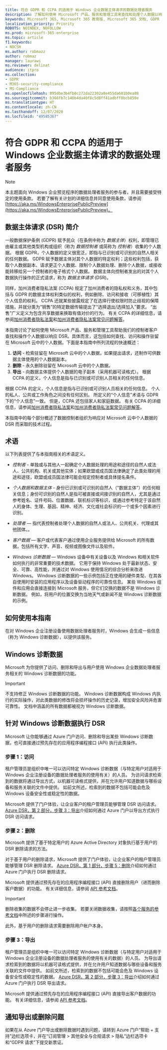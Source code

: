 ```yaml
---
title: 符合 GDPR 和 CCPA 的适用于 Windows 企业数据主体请求的数据处理者服务
description: 了解如何使用 Microsoft 产品、服务和管理工具来查找和处理个人数据以响应 DSR。
keywords: Microsoft 365, Microsoft 365 教育版, Microsoft 365 文档, GDPR
localization_priority: Priority
ROBOTS: NOINDEX, NOFOLLOW
ms.prod: microsoft-365-enterprise
ms.topic: article
f1.keywords:
- NOCSH
ms.author: robmazz
author: robmaz
manager: laurawi
ms.reviewer: delinat
audience: itpro
ms.collection:
- GDPR
- M365-security-compliance
- MS-Compliance
ms.openlocfilehash: 895dbe3b4fb0c272da22302a8e455da681b0ea88
ms.sourcegitcommit: b366fb7c148b4da40f8c5d8ff41adbff0bcb850e
ms.translationtype: HT
ms.contentlocale: zh-CN
ms.lasthandoff: 12/07/2020
ms.locfileid: "49585367"
---
```

# <a name="data-processor-service-for-windows-enterprise-data-subject-requests-for-the-gdpr-and-ccpa"></a>符合 GDPR 和 CCPA 的适用于 Windows 企业数据主体请求的数据处理者服务 

>[!NOTE]
>本主题面向 Windows 企业预览程序的数据处理者服务的参与者，并且需要接受特定的使用条款。 若要了解有关计划的详细信息并同意使用条款，请参阅 [https://aka.ms/WindowsEnterprisePublicPreview](https://aka.ms/WindowsEnterprisePublicPreview)。

## <a name="introduction-to-data-subject-requests-dsrs"></a>数据主体请求 (DSR) 简介 

一般数据保护条例 (GDPR) 赋予民众（在条例中称为 _数据主体_）权利，即管理已由雇主或其他类型机构或组织（称为 _数据控制者_ 或简称为 _控制者_）收集的个人数据。 根据 GDPR，个人数据的定义很宽泛，即指与已识别或可识别的自然人相关的任何数据。 GDPR 赋予数据主体对其个人数据的特定权利；这些权利包括，获取个人数据副本、请求更正个人数据、限制个人数据处理、删除个人数据，或接收能转移给另一个控制者的电子格式个人数据。 数据主体向控制者发出的对其个人数据执行操作的正式请求，称为 _数据主体请求_ (DSR)。 

同样，加州消费者隐私法案 (CCPA) 规定了加州消费者的隐私权和义务，其中包括与 GDPR 的数据主体权利类似的权利，例如删除、访问和接收（可移植性）其个人信息的权利。 CCPA 还就某些披露规定了在选择行使权限时防止歧视的保障措施，并就分类为“销售”的特定数据传输提出了“选择退出/选择加入”要求。 “出售”广义定义为包含共享数据来换取有值对价的行为。 有关 CCPA 的详细信息，请参阅[加州消费者隐私法案](https://docs.microsoft.com/microsoft-365/compliance/offering-ccpa)和[加州消费者隐私法案常见问题解答](https://docs.microsoft.com/microsoft-365/compliance/ccpa-faq)。

本指南讨论了如何使用 Microsoft 产品、服务和管理工具帮助我们的控制者客户查找和操作个人数据以响应 DSR。具体而言，这包括如何查找、访问和操作驻留在 Microsoft 云中的个人数据。下面是本指南中所列流程的快速概述： 

1. **访问** - 检索驻留在 Microsoft 云中的个人数据，如果提出请求，还制作可供数据主体使用的个人数据副本。 
2. **删除** - 永久删除驻留在 Microsoft 云中的个人数据。 
3. **导出** - 向数据主体提供个人数据的电子副本（采用机器可读格式）。 根据 CCPA 的定义，个人信息是指与已识别或可识别人员相关的任何信息。

根据 CCPA 的定义，个人信息是指与已识别或可识别人员相关的任何信息。 个人的私人、公共或工作角色之间没有任何区别。 所定义的“个人信息”术语与 GDPR 下的“个人信息”一致。 但是，CCPA 还包括家人和家庭数据。 有关 CCPA 的详细信息，请参阅[加州消费者隐私法案](https://docs.microsoft.com/microsoft-365/compliance/offering-ccpa)和[加州消费者隐私法案常见问题解答](https://docs.microsoft.com/microsoft-365/compliance/ccpa-faq)。

本指南中的每个部分概述了数据控制者组织为响应对 Microsoft 云中个人数据的 DSR 而采取的技术过程。 

## <a name="terminology"></a>术语

以下列表提供了与本指南相关的术语定义。 

* _控制者_ - 单独或与其他人一起确定个人数据处理的用途和途径的自然人或法人、公共机构、机关或其他实体；如果欧盟或成员国法律确定了此类处理的用途和途径，欧盟或成员国法律可能会规定控制者或具体提名条件。 

* _个人数据和数据主体_ - 身份已识别或可识别的自然人（“数据主体”）的任何相关信息；身份可识别的自然人是指可被直接或间接识别的自然人，尤其是通过参考姓名、证件号码、位置数据、联机标识等标识，或通过参考特定于该自然人的身体、生理、基因、精神、经济、文化或社会标识的一个或多个因素进行识别。 

* _处理者_ — 指代表控制者处理个人数据的自然人或法人、公共机关、代理或其他团体。。 

* _客户数据_ — 客户或代表客户通过使用企业服务提供给 Microsoft 的所有数据，包括所有文字、声音、视频或图像文件以及软件。 

* _Windows 诊断数据_ — Windows 设备中有关设备以及 Windows 和相关软件如何执行的非常重要的技术数据。 它用于保持 Windows 处于最新状态、安全、可靠、高性能，并通过对 Windows 使用情况的综合分析来改进 Windows。 Windows 诊断数据的一些示例包括正在使用的硬件类型、在其各自使用时安装的应用程序以及设备驱动程序的可靠性信息。 某些 Windows 组件和应用会直接连接到 Microsoft 服务，但它们交换的数据不是 Windows 诊断数据。 例如，将用户的位置交换为当地天气或新闻不是 Windows 诊断数据的示例。 

## <a name="how-to-use-this-guide"></a>如何使用本指南 

在对 Windows 企业注册设备使用数据处理者服务时，Windows 会生成一些信息（称为 Windows 诊断数据），以提供该服务。

## <a name="windows-diagnostic-data"></a>Windows 诊断数据 

Microsoft 为你提供了访问、删除和导出与用户使用 Windows 企业数据处理者服务相关的 Windows 诊断数据的功能。

>[!IMPORTANT]
>不支持修正 Windows 诊断数据的功能。 Windows 诊断数据构成 Windows 内执行的实际操作，对此类数据的修改将会损坏操作的历史记录，增加安全风险并危害可靠性。 文档中涵盖的所有数据都被视为 Windows 诊断数据。 

## <a name="executing-dsrs-against-windows-diagnostic-data"></a>针对 Windows 诊断数据执行 DSR 

Microsoft 让你能够通过 Azure 门户访问、删除和导出某些 Windows 诊断数据，也可直接通过预先存在的应用程序编程接口 (API) 执行此类操作。

### <a name="step-1-access"></a>步骤 1：访问 

租户管理员是组织中唯一可以访问特定 Windows 诊断数据（与特定用户对适用于 Windows 企业注册设备的数据处理者服务的使用有关）的人员。 为访问请求检索到的数据将通过导出方式，以机器可读格式提供，并在允许用户知道数据与哪些设备和服务关联的文件中提供。 如前文所述，检索到的数据不包括可能会危及 Windows 设备安全性或稳定性的数据。 

Microsoft 提供了门户体验，让企业客户的租户管理员能够管理 DSR 访问请求。 [Azure DSR，第 2 部分，步骤 3：导出](https://docs.microsoft.com/microsoft-365/compliance/gdpr-dsr-azure#step-3-export)介绍如何通过 Azure 门户以导出方式执行 DSR 访问请求。

### <a name="step-2-delete"></a>步骤 2：删除 

Microsoft 提供了基于特定用户的 Azure Active Directory 对象执行基于用户的 DSR 删除请求的方法。

对于基于用户的删除请求，Microsoft 提供了门户体验，让企业客户的租户管理员能够管理 DSR 删除请求。 [Azure DSR，第 1 部分，步骤 5：删除](https://docs.microsoft.com/microsoft-365/compliance/gdpr-dsr-azure#step-5-delete)介绍如何通过 Azure 门户执行 DSR 删除请求。 

Microsoft 提供通过预先存在的应用程序编程接口 (API) 直接删除用户（进而删除客户数据）的功能。 有关详细信息，请参阅 [API 参考文档](https://docs.microsoft.com/graph/api/directory-deleteditems-delete)。 

>[!IMPORTANT]  
>删除收集的数据不会停止进一步收集。 若要关闭数据收集，请按照[各个服务的参考文档](https://docs.microsoft.com/windows/privacy/configure-windows-diagnostic-data-in-your-organization#enterprise-management)中所述的步骤进行操作。
 
 此外，基于用户的删除请求需要删除用户帐户本身。 

### <a name="step-3-export"></a>步骤 3：导出 

租户管理员是组织中唯一可以访问特定 Windows 诊断数据（与特定用户对适用于 Windows 企业注册设备的数据处理者服务的使用有关的数据）的人员。 为导出请求检索到的数据将以机器可读格式提供，并在允许用户知道数据与哪些设备和服务关联的文件中提供。 如前文所述，检索到的数据不包括可能会危及 Windows 设备安全性或稳定性的数据。 [Azure DSR，第 2 部分，步骤 3：导出](https://docs.microsoft.com/microsoft-365/compliance/gdpr-dsr-azure#step-3-export)介绍如何通过 Azure 门户执行 DSR 导出请求。 

Microsoft 提供通过预先存在的应用程序编程接口 (API) 直接导出客户数据的功能。 有关详细信息，请参阅 [API 参考文档](https://docs.microsoft.com/graph/api/user-exportpersonaldata)。

## <a name="notify-about-exporting-or-deleting-issues"></a>通知导出或删除问题 

如果在从 Azure 门户导出或删除数据时遇到问题，请转到 Azure 门户“帮助 + 支持”边栏选项卡，并在“订阅管理 > 其他安全与合规请求 > 隐私”边栏选项卡和“GDPR 请求”下提交新票证。 
